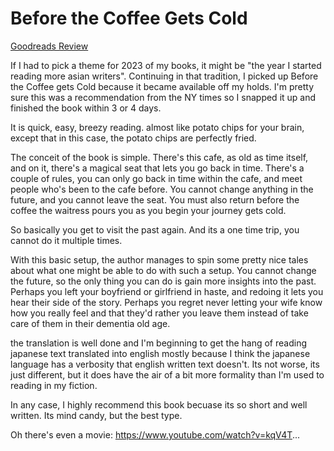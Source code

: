 # Before the Coffee Gets Cold
[Goodreads Review](https://www.goodreads.com/review/show/5977350513)

If I had to pick a theme for 2023 of my books, it might be "the year I started reading more asian writers". Continuing in that tradition, I picked up Before the Coffee gets Cold because it became available off my holds. I'm pretty sure this was a recommendation from the NY times so I snapped it up and finished the book within 3 or 4 days.

It is quick, easy, breezy reading. almost like potato chips for your brain, except that in this case, the potato chips are perfectly fried.

The conceit of the book is simple. There's this cafe, as old as time itself, and on it, there's a magical seat that lets you go back in time. There's a couple of rules, you can only go back in time within the cafe, and meet people who's been to the cafe before. You cannot change anything in the future, and you cannot leave the seat. You must also return before the coffee the waitress pours you as you begin your journey gets cold.

So basically you get to visit the past again. And its a one time trip, you cannot do it multiple times.

With this basic setup, the author manages to spin some pretty nice tales about what one might be able to do with such a setup. You cannot change the future, so the only thing you can do is gain more insights into the past. Perhaps you left your boyfriend or girlfriend in haste, and redoing it lets you hear their side of the story. Perhaps you regret never letting your wife know how you really feel and that they'd rather you leave them instead of take care of them in their dementia old age.

the translation is well done and I'm beginning to get the hang of reading japanese text translated into english mostly because I think the japanese language has a verbosity that english written text doesn't. Its not worse, its just different, but it does have the air of a bit more formality than I'm used to reading in my fiction.

In any case, I highly recommend this book becuase its so short and well written. Its mind candy, but the best type.

Oh there's even a movie: https://www.youtube.com/watch?v=kqV4T...
